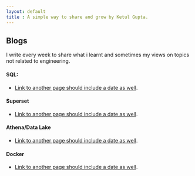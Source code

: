 ```yaml
---
layout: default
title : A simple way to share and grow by Ketul Gupta.
---
```


## Blogs

I write every week to share what i learnt and sometimes my views on topics not related to engineering.

#### SQL:

- [Link to another page should include a  date as well](./sql.html).

#### Superset

- [Link to another page should include a  date as well](./superset.html).

#### Athena/Data Lake

- [Link to another page should include a  date as well](./data-lake.html).

#### Docker

- [Link to another page should include a  date as well](./docker.html).



